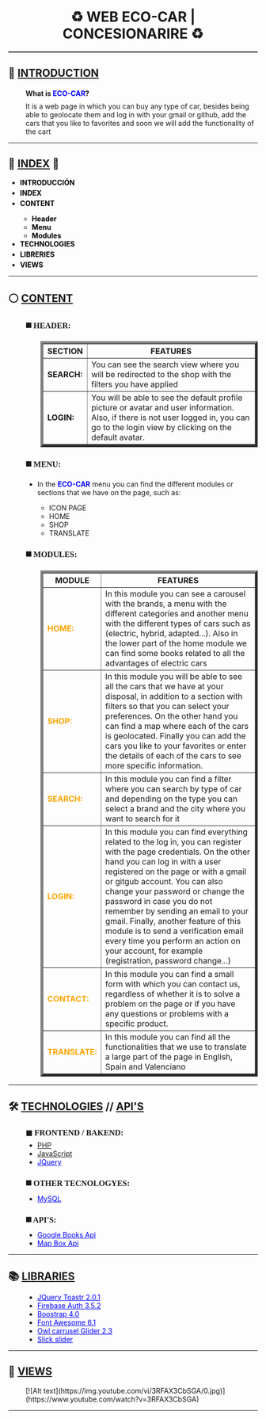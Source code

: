 <h1 align="center">​​♻️​​ WEB ECO-CAR | CONCESIONARIRE ​​​♻️​​​</h1>
<hr style="height: 2px; color:white;">
<h2 id="index">🔗​ <u>INTRODUCTION</u></h2>
<div style="margin-left: 35px;">
    <h4>What is<a style="text-decoration: none; color:black"
            href="https://github.com/Vicent29/Framework_Concessionaire_PHP_OO_MVC_jQuery.git"><b
                style="color:blue;"> ECO-CAR</b>?</a></h4>
    <p style="margin-top: -10px;">It is a web page in which you can buy any type of car, besides being able to geolocate
        them and log in with your gmail or github, add the cars that you like to favorites and soon we will add the
        functionality of the cart</p>
</div>
<hr>
<h2 id="index">📌 <u>INDEX</u> 📌</h2>
<div>
    <ul>
        <li style="margin-bottom: 4px;"><b><a style="text-decoration: none; color:black"
                    href="#index">INTRODUCCIÓN</a></b></li>
        <li style="margin-bottom: 4px;"><b><a style="text-decoration: none; color:black" href="#index">INDEX</a></b>
        </li>
        <li style="margin-bottom: 4px;"><b><a style="text-decoration: none; color:black" href="#index">CONTENT</a></b>
        </li>
        <ul>
            <li><b><a style="text-decoration: none; color:black" href="#header">Header</a></b></li>
            <li><b><a style="text-decoration: none; color:black" href="#menu">Menu</a></b></li>
            <li><b><a style="text-decoration: none; color:black" href="#modules">Modules</a></b></li>
        </ul>
        <li style="margin-bottom: 4px;"><b><a style="text-decoration: none; color:black"
                    href="#tech">TECHNOLOGIES</a></b></li>
        <li style="margin-bottom: 4px;"><b><a style="text-decoration: none; color:black" href="#lib">LIBRERIES</a></b>
        </li>
        <li style="margin-bottom: 4px;"><b><a style="text-decoration: none; color:black" href="#views">VIEWS</a></b>
        </li>
    </ul>
</div>
<hr>
<h2 id="index">⚪ <u>CONTENT</u></h2>
<div style="margin-left: 35px;">
    <h3 id="header" style="font-family: serif;"><b>◼️​ HEADER:</b></h3>
        <div style="margin-left: 30px;">
            <table border="5" style="border-collapse: collapse;">
                <tr>
                    <th>SECTION</th>
                    <th>FEATURES</th>
                </tr>
                <tr>
                    <td><b>SEARCH:</b></td>    
                    <td>You can see the search view where you will be redirected to the shop with the filters you have applied</td>
                </tr>
                <tr>
                    <td><b>LOGIN:</b></td>
                    <td>
                        You will be able to see the default profile picture or avatar and user information. Also, if there is not user logged in, you can go to the login view by clicking on the default avatar.</td>
                </tr>
            </table>
        </div>
    <h3 id="menu" style="font-family: serif;"><b>◼️​ MENU:</b></h3>
        <div>
            <ul>
                <li>In the <b style="color:blue;">ECO-CAR</b> menu you can find the different modules or sections that we have on the page, such as:</li> 
                <ul>
                    <li>ICON PAGE</li>
                    <li>HOME</li>
                    <li>SHOP</li>
                    <li>TRANSLATE</li>
                </ul>
            </ul>
        </div>
    <h3 id="modules" style="font-family: serif;"><b>◼️​ MODULES:</b></h3>
    <div style="margin-left: 30px;">
        <table border="5" style="border-collapse: collapse;">
            <tr>
                <th>MODULE</th>
                <th>FEATURES</th>
            </tr>
            <tr>
                <td style="color: orange;"><b>HOME:</b></td> 
                <td>In this module you can see a carousel with the brands, a menu with the different categories and another menu with the different types of cars such as (electric, hybrid, adapted...). Also in the lower part of the home module we can find some books related to all the advantages of electric cars</td>
            </tr>
            <tr>
                <td style="color: orange;"><b>SHOP:</b></td> 
                <td>In this module you will be able to see all the cars that we have at your disposal, in addition to a section with filters so that you can select your preferences. On the other hand you can find a map where each of the cars is geolocated. Finally you can add the cars you like to your favorites or enter the details of each of the cars to see more specific information.</td>
            </tr>
            <tr>
                <td style="color: orange;"><b>SEARCH:</b></td> 
                <td>In this module you can find a filter where you can search by type of car and depending on the type you can select a brand and the city where you want to search for it</td>
            </tr>
            <tr>
                <td style="color: orange;"><b>LOGIN:</b></td> 
                <td>In this module you can find everything related to the log in, you can register with the page credentials. On the other hand you can log in with a user registered on the page or with a gmail or gitgub account. You can also change your password or change the password in case you do not remember by sending an email to your gmail. Finally, another feature of this module is to send a verification email every time you perform an action on your account, for example (registration, password change...)</td>
            </tr>
            <tr>
                <td style="color: orange;"><b>CONTACT:</b></td> 
                <td>In this module you can find a small form with which you can contact us, regardless of whether it is to solve a problem on the page or if you have any questions or problems with a specific product.</td>
            </tr>
            <tr>
                <td style="color: orange;"><b>TRANSLATE:</b></td> 
                <td>In this module you can find all the functionalities that we use to translate a large part of the page in English, Spain and Valenciano</td>
            </tr>
        </table>
    </div>
</div>
<hr>
<h2 id="tech">🛠️ <u>TECHNOLOGIES</u> <b>//</b> <u>API'S</u></h2>
<div style="margin-left: 35px;">
    <h3 style="font-family: serif;"><b>◼​ FRONTEND / BAKEND:</b></h3>
        <ul style="margin-top: -10px;">
            <li><a href="https://www.php.net/">PHP</a></li>
            <li><a href="https://developer.mozilla.org/es/docs/Web/JavaScript">JavaScript</a></li>
            <li><a style="color: blue;" href="https://jquery.com/">JQuery</a></li>
        </ul>
    <h3 style="font-family: serif;"><b>◼️​ OTHER TECNOLOGYES:</b></h3>
        <ul style="margin-top: -10px;"> 
            <li><a style="color: blue;" href="https://www.mysql.com/">MySQL</a></li>
        </ul>
    <h3 style="font-family: serif;"><b>◼️​ API'S:</b></h3>
        <ul style="margin-top: -10px;">
            <li><a style="color: blue;" href="https://developers.google.com/books">Google Books Api</a></li>
            <li><a style="color: blue;" href="https://docs.mapbox.com/mapbox.js/api/v3.3.1/">Map Box Api</a></li>
        </ul>
</div>
<hr>
<h2 id="lib">📚 <u>LIBRARIES</u></h2>
<div style="margin-left: 35px;">
    <ul style="margin-top: -5px;">
        <li><a style="color: blue;" href="https://cdnout.com/cdn/toastr.js@2.1.1/">JQuery Toastr 2.0.1</a></li>
        <li><a style="color: blue;" href="https://console.firebase.google.com/">Firebase Auth 3.5.2</a></li>
        <li><a style="color: blue;" href="https://getbootstrap.com/docs/4.0/">Boostrap 4.0</a></li>
        <li><a style="color: blue;" href="https://fontawesome.com/">Font Awesome 6.1</a></li>
        <li><a style="color: blue;" href="https://owlcarousel2.github.io/OwlCarousel2/">Owl carrusel Glider 2.3</a></li>
        <li><a style="color: blue;" href="https://kenwheeler.github.io/slick/">Slick slider</a></li>
    </ul>
</div>
<hr>
<h2 id="views">👀 <u>VIEWS</u></h2>
<div style="margin-left: 35px;">
    [![Alt text](https://img.youtube.com/vi/3RFAX3CbSGA/0.jpg)](https://www.youtube.com/watch?v=3RFAX3CbSGA)
</div>
<hr>
